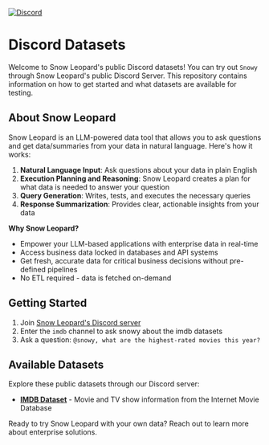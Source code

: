 [![Discord](https://img.shields.io/discord/1379929746875617413?logo=discord&logoColor=white)](https://discord.gg/WGAyr8NpEX)

# Discord Datasets

Welcome to Snow Leopard's public Discord datasets! You can try out `Snowy` through Snow Leopard's public Discord Server.
This repository contains information on how to get started and what datasets are available for testing.


## About Snow Leopard

Snow Leopard is an LLM-powered data tool that allows you to ask questions and get data/summaries from your data in natural language. Here's how it works:

1. **Natural Language Input**: Ask questions about your data in plain English
2. **Execution Planning and Reasoning**: Snow Leopard creates a plan for what data is needed to answer your question
3. **Query Generation**: Writes, tests, and executes the necessary queries
4. **Response Summarization**: Provides clear, actionable insights from your data

**Why Snow Leopard?**
- Empower your LLM-based applications with enterprise data in real-time
- Access business data locked in databases and API systems
- Get fresh, accurate data for critical business decisions without pre-defined pipelines
- No ETL required - data is fetched on-demand

## Getting Started

1. Join [Snow Leopard's Discord server](https://discord.gg/WGAyr8NpEX)
2. Enter the `imdb` channel to ask snowy about the imdb datasets
3. Ask a question: `@snowy, what are the highest-rated movies this year?`
## Available Datasets

Explore these public datasets through our Discord server:

- **[IMDB Dataset](./imdb/)** - Movie and TV show information from the Internet Movie Database

Ready to try Snow Leopard with your own data? Reach out to learn more about enterprise solutions.
